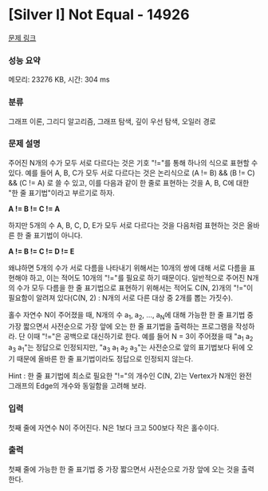 # [Silver I] Not Equal - 14926 

[문제 링크](https://www.acmicpc.net/problem/14926) 

### 성능 요약

메모리: 23276 KB, 시간: 304 ms

### 분류

그래프 이론, 그리디 알고리즘, 그래프 탐색, 깊이 우선 탐색, 오일러 경로

### 문제 설명

<p>주어진 N개의 수가 모두 서로 다르다는 것은 기호 "!="를 통해 하나의 식으로 표현할 수 있다. 예를 들어 A, B, C가 모두 서로 다르다는 것은 논리식으로 (A != B) && (B != C) && (C != A) 로 쓸 수 있고, 이를 다음과 같이 한 줄로 표현하는 것을 A, B, C에 대한 "한 줄 표기법"이라고 부르기로 하자.</p>

<p><strong>A != B != C != A</strong></p>

<p>하지만 5개의 수 A, B, C, D, E가 모두 서로 다르다는 것을 다음처럼 표현하는 것은 올바른 한 줄 표기법이 아니다.</p>

<p><strong>A != B != C != D != E</strong></p>

<p>왜냐하면 5개의 수가 서로 다름을 나타내기 위해서는 10개의 쌍에 대해 서로 다름을 표현해야 하고, 이는 적어도 10개의 "!="를 필요로 하기 때문이다. 일반적으로 주어진 N개의 수가 모두 다름을 한 줄 표기법으로 표현하기 위해서는 적어도 C(N, 2)개의 "!="이 필요함이 알려져 있다(C(N, 2) : N개의 서로 다른 대상 중 2개를 뽑는 가짓수).</p>

<p>홀수 자연수 N이 주어졌을 때, N개의 수 a<sub>1</sub>, a<sub>2</sub>, …, a<sub>N</sub>에 대해 가능한 한 줄 표기법 중 가장 짧으면서 사전순으로 가장 앞에 오는 한 줄 표기법을 출력하는 프로그램을 작성하라. 단 이때 "!="은 공백으로 대신하기로 한다. 예를 들어 N = 3이 주어졌을 때 "a<sub>1</sub> a<sub>2</sub> a<sub>3</sub> a<sub>1</sub>"는 정답으로 인정되지만, "a<sub>3</sub> a<sub>1</sub> a<sub>2</sub> a<sub>3</sub>"는 사전순으로 앞의 표기법보다 뒤에 오기 때문에 올바른 한 줄 표기법이라도 정답으로 인정되지 않는다.</p>

<p>Hint : 한 줄 표기법에 최소로 필요한 "!="의 개수인 C(N, 2)는 Vertex가 N개인 완전 그래프의 Edge의 개수와 동일함을 고려해 보라.</p>

### 입력 

 <p>첫째 줄에 자연수 N이 주어진다. N은 1보다 크고 500보다 작은 홀수이다.</p>

### 출력 

 <p>첫째 줄에 가능한 한 줄 표기법 중 가장 짧으면서 사전순으로 가장 앞에 오는 것을 출력한다.</p>

